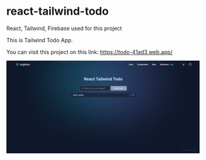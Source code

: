 # react-tailwind-todo
React, Tailwind, Firebase used for this project

This is Tailwind Todo App.

You can visit this project on this link: <a href="https://todo-41ad3.web.app/">https://todo-41ad3.web.app/</a>

![](https://github.com/tolgazorlu/react-tailwind-todo/blob/main/todo.gif)

